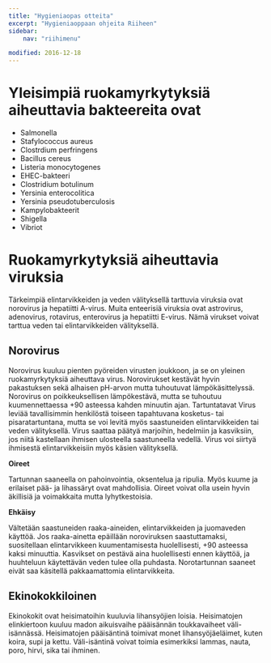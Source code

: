 ```yaml
---
title: "Hygieniaopas otteita"
excerpt: "Hygieniaoppaan ohjeita Riiheen"
sidebar:
    nav: "riihimenu"

modified: 2016-12-18
---
```


# Yleisimpiä ruokamyrkytyksiä aiheuttavia bakteereita ovat

- Salmonella
- Stafylococcus aureus
- Clostrdium perfringens
- Bacillus cereus
- Listeria monocytogenes
- EHEC-bakteeri
- Clostridium botulinum
- Yersinia enterocolitica
- Yersinia pseudotuberculosis
- Kampylobakteerit
- Shigella
- Vibriot

# Ruokamyrkytyksiä aiheuttavia viruksia

Tärkeimpiä elintarvikkeiden ja veden välityksellä tarttuvia viruksia ovat norovirus ja hepatiitti A-virus. Muita enteerisiä viruksia ovat astrovirus, adenovirus, rotavirus, enterovirus ja hepatiitti E-virus. Nämä virukset voivat tarttua veden tai elintarvikkeiden välityksellä.

## Norovirus

Norovirus kuuluu pienten pyöreiden virusten joukkoon, ja se on yleinen ruokamyrkytyksiä aiheuttava virus. Norovirukset kestävät hyvin pakastuksen sekä alhaisen pH-arvon mutta tuhoutuvat lämpökäsittelyssä. Norovirus on poikkeuksellisen lämpökestävä, mutta se tuhoutuu kuumennettaessa +90 asteessa kahden minuutin ajan.
Tartuntatavat
Virus leviää tavallisimmin henkilöstä toiseen tapahtuvana kosketus- tai pisaratartuntana, mutta se voi levitä myös saastuneiden elintarvikkeiden tai veden välityksellä. Virus saattaa päätyä marjoihin, hedelmiin ja kasviksiin, jos niitä kastellaan ihmisen ulosteella saastuneella vedellä. Virus voi siirtyä ihmisestä elintarvikkeisiin myös käsien välityksellä.

**Oireet**

Tartunnan saaneella on pahoinvointia, oksentelua ja ripulia. Myös kuume ja erilaiset pää- ja lihassäryt ovat mahdollisia. Oireet voivat olla usein hyvin äkillisiä ja voimakkaita mutta lyhytkestoisia.

**Ehkäisy**

Vältetään saastuneiden raaka-aineiden, elintarvikkeiden ja juomaveden käyttöä. Jos raaka-ainetta epäillään noroviruksen saastuttamaksi, suositellaan elintarvikkeen kuumentamisesta huolellisesti, +90 asteessa kaksi minuuttia. Kasvikset on pestävä aina huolellisesti ennen käyttöä, ja huuhteluun käytettävän veden tulee olla puhdasta. Norotartunnan saaneet eivät saa käsitellä pakkaamattomia elintarvikkeita.

## Ekinokokkiloinen

Ekinokokit ovat heisimatoihin kuuluvia lihansyöjien loisia. Heisimatojen elinkiertoon kuuluu madon aikuisvaihe pääisännän toukkavaiheet väli-isännässä. Heisimatojen pääisäntinä toimivat monet lihansyöjäeläimet, kuten koira, supi ja kettu. Väli-isäntinä voivat toimia esimerkiksi lammas, nauta, poro, hirvi, sika tai ihminen.
